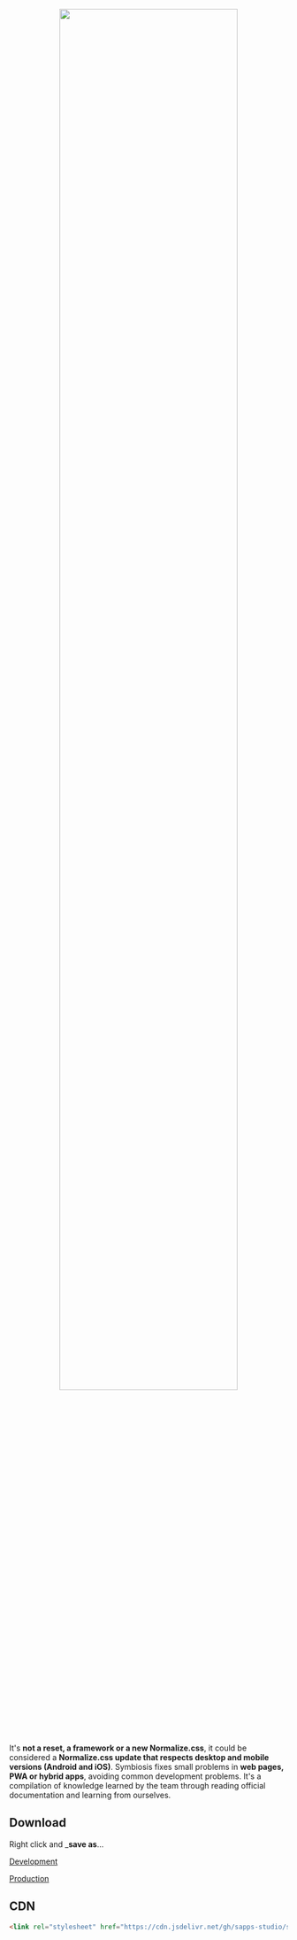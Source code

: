 <p align="center">
<img src="logo.png" width="80%">
</p>

It's **not a reset, a framework or a new Normalize.css**, it could be considered a **Normalize.css update that respects desktop and mobile versions (Android and iOS)**. Symbiosis fixes small problems in **web pages, PWA or hybrid apps**, avoiding common development problems.
It's a compilation of knowledge learned by the team through reading official documentation and learning from ourselves.

## Download

Right click and ___save as__...

[Development](https://raw.githubusercontent.com/sapps-studio/symbiosis-css/v1.6/symbiosis.css)

[Production](https://cdn.jsdelivr.net/gh/sapps-studio/symbiosis-css/symbiosis.min.css)

## CDN

``` html
<link rel="stylesheet" href="https://cdn.jsdelivr.net/gh/sapps-studio/symbiosis-css/symbiosis.min.css">
```
